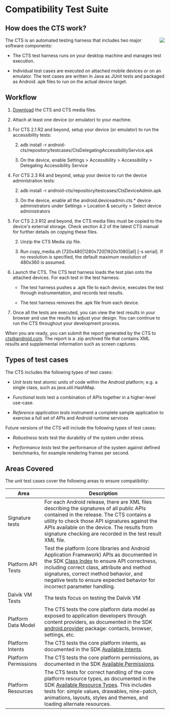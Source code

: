 <!--
   Copyright 2010 The Android Open Source Project 

   Licensed under the Apache License, Version 2.0 (the "License"); 
   you may not use this file except in compliance with the License.
   You may obtain a copy of the License at

       http://www.apache.org/licenses/LICENSE-2.0

   Unless required by applicable law or agreed to in writing, software
   distributed under the License is distributed on an "AS IS" BASIS,
   WITHOUT WARRANTIES OR CONDITIONS OF ANY KIND, either express or implied.
   See the License for the specific language governing permissions and
   limitations under the License.
-->

# Compatibility Test Suite #

## How does the CTS work? ##

<div style="float: right">
    <img src="/images/cts-0.png">
</div>

The CTS is an automated testing harness that includes two major software components:

- The CTS test harness runs on your desktop machine and manages test execution.

- Individual test cases are executed on attached mobile devices or on an
emulator. The test cases are written in Java as JUnit tests and packaged as
Android .apk files to run on the actual device target.

## Workflow ##

1. [Download](downloads.html) the CTS and CTS media files.

1. Attach at least one device (or emulator) to your machine.

1. For CTS 2.1 R2 and beyond, setup your device (or emulator) to run the accessibility tests:

    2. adb install -r android-cts/repository/testcases/CtsDelegatingAccessibilityService.apk

    2. On the device, enable Settings > Accessibility > Accessibility > Delegating Accessibility Service

1. For CTS 2.3 R4 and beyond, setup your device to run the device administration tests:

    2. adb install -r android-cts/repository/testcases/CtsDeviceAdmin.apk

    2. On the device, enable all the android.deviceadmin.cts.* device administrators under Settings > Location & security > Select device administrators

1. For CTS 2.3 R12 and beyond, the CTS media files must be copied to the device's external storage. Check section 4.2 of the latest CTS manual for further details on copying these files.

   2. Unzip the CTS Media zip file.

   2. Run copy_media.sh [720x480|1280x720|1920x1080|all] [-s serial]. If no resolution is specified, the default maximum resolution of 480x360 is assumed.

1. Launch the CTS. The CTS test harness loads the test plan onto the attached devices. For each test in the test harness:

    - The test harness pushes a .apk file to each device, executes the test through instrumentation, and records test results.

    - The test harness removes the .apk file from each device.

1. Once all the tests are executed, you can view the test results in your browser and use the results to adjust your design. You can continue to run the CTS throughout your development process.

When you are ready, you can submit the report generated by the CTS to cts@android.com. The report is a .zip archived file that contains XML results and supplemental information such as screen captures.

## Types of test cases ##

The CTS includes the following types of test cases:

- *Unit tests* test atomic units of code within the Android platform; e.g. a single class, such as java.util.HashMap.

- *Functional tests* test a combination of APIs together in a higher-level use-case.

- *Reference application tests* instrument a complete sample application to exercise a full set of APIs and Android runtime services

Future versions of the CTS will include the following types of test cases:

- *Robustness tests* test the durability of the system under stress.

- *Performance tests* test the performance of the system against defined benchmarks, for example rendering frames per second.

## Areas Covered ##

The unit test cases cover the following areas to ensure compatibility:

Area | Description 
-----|-------------
Signature tests  |  For each Android release, there are XML files describing the signatures of all public APIs contained in the release. The CTS contains a utility to check those API signatures against the APIs available on the device. The results from signature checking are recorded in the test result XML file.
Platform API Tests  |  Test the platform (core libraries and Android Application Framework) APIs as documented in the SDK [Class Index](http://code.google.com/android/reference/classes.html) to ensure API correctness, including correct class, attribute and method signatures, correct method behavior, and negative tests to ensure expected behavior for incorrect parameter handling.
Dalvik VM Tests  |  The tests focus on testing the Dalvik VM
Platform Data Model  |  The CTS tests the core platform data model as exposed to application developers through content providers, as documented in the SDK [android.provider](http://code.google.com/android/reference/android/provider/package-summary.html) package: contacts, browser, settings, etc.
Platform Intents  |  The CTS tests the core platform intents, as documented in the SDK [Available Intents](http://code.google.com/android/reference/available-intents.html).
Platform Permissions  |  The CTS tests the core platform permissions, as documented in the SDK [Available Permissions](http://code.google.com/android/reference/android/Manifest.permission.html).
Platform Resources  |  The CTS tests for correct handling of the core platform resource types, as documented in the SDK [Available Resource Types](http://code.google.com/android/reference/available-resources.html). This includes tests for: simple values, drawables, nine-patch, animations, layouts, styles and themes, and loading alternate resources.

